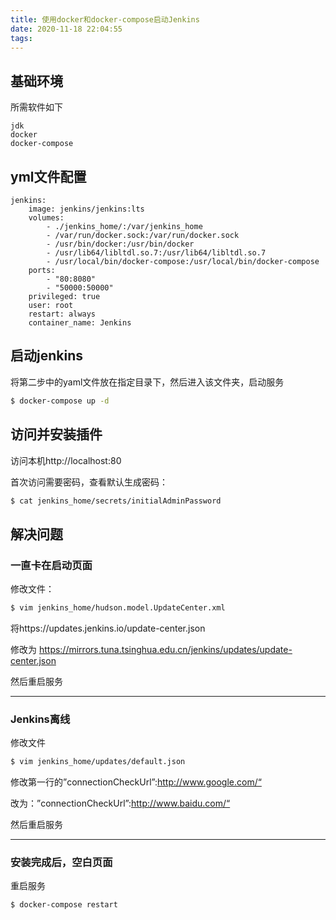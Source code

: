 ```yaml
---
title: 使用docker和docker-compose启动Jenkins
date: 2020-11-18 22:04:55
tags:
---
```


## 基础环境

所需软件如下
```
jdk
docker
docker-compose
```

## yml文件配置

```
jenkins:
    image: jenkins/jenkins:lts
    volumes:
        - ./jenkins_home/:/var/jenkins_home
        - /var/run/docker.sock:/var/run/docker.sock
        - /usr/bin/docker:/usr/bin/docker
        - /usr/lib64/libltdl.so.7:/usr/lib64/libltdl.so.7
        - /usr/local/bin/docker-compose:/usr/local/bin/docker-compose
    ports:
        - "80:8080"
        - "50000:50000"
    privileged: true
    user: root
    restart: always
    container_name: Jenkins
```



## 启动jenkins

 将第二步中的yaml文件放在指定目录下，然后进入该文件夹，启动服务
```sh
$ docker-compose up -d
```

## 访问并安装插件
访问本机http://localhost:80

首次访问需要密码，查看默认生成密码：

```sh
$ cat jenkins_home/secrets/initialAdminPassword
```

## 解决问题
### 一直卡在启动页面
修改文件：
```sh
$ vim jenkins_home/hudson.model.UpdateCenter.xml
```
将https://updates.jenkins.io/update-center.json

修改为 https://mirrors.tuna.tsinghua.edu.cn/jenkins/updates/update-center.json

然后重启服务

---
### Jenkins离线
修改文件
```sh
$ vim jenkins_home/updates/default.json
```
修改第一行的”connectionCheckUrl”:http://www.google.com/“

改为：”connectionCheckUrl”:http://www.baidu.com/“

然后重启服务

---
### 安装完成后，空白页面
重启服务
```sh
$ docker-compose restart
```